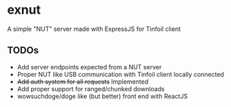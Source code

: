 # exnut
A simple \"NUT\" server made with ExpressJS for Tinfoil client

## TODOs
* Add server endpoints expected from a NUT server
* Proper NUT like USB communication with Tinfoil client locally connected
* ~~Add auth system for all requests~~ Implemented
* Add proper support for ranged/chunked downloads
* wowsuchdoge/doge like (but better) front end with ReactJS